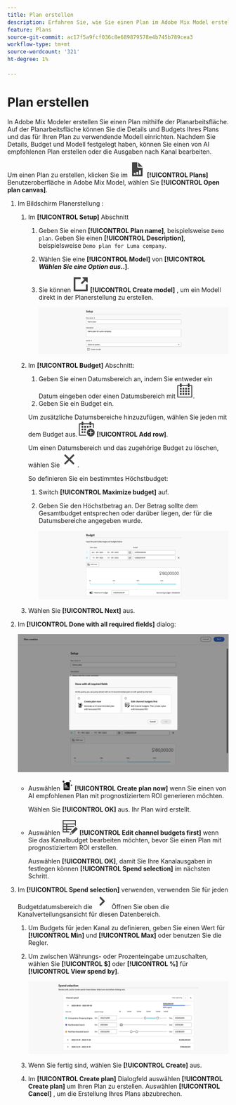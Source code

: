 ```yaml
---
title: Plan erstellen
description: Erfahren Sie, wie Sie einen Plan im Adobe Mix Model erstellen.
feature: Plans
source-git-commit: ac17f5a9fcf036c8e689879578e4b745b789cea3
workflow-type: tm+mt
source-wordcount: '321'
ht-degree: 1%

---
```



# Plan erstellen

In Adobe Mix Modeler erstellen Sie einen Plan mithilfe der Planarbeitsfläche. Auf der Planarbeitsfläche können Sie die Details und Budgets Ihres Plans und das für Ihren Plan zu verwendende Modell einrichten. Nachdem Sie Details, Budget und Modell festgelegt haben, können Sie einen von AI empfohlenen Plan erstellen oder die Ausgaben nach Kanal bearbeiten.

Um einen Plan zu erstellen, klicken Sie im ![PLan](../assets/icons/FileChart.svg) **[!UICONTROL Plans]** Benutzeroberfläche in Adobe Mix Model, wählen Sie **[!UICONTROL Open plan canvas]**.

1. Im Bildschirm Planerstellung :

   1. Im **[!UICONTROL Setup]** Abschnitt

      1. Geben Sie einen **[!UICONTROL Plan name]**, beispielsweise `Demo plan`. Geben Sie einen **[!UICONTROL Description]**, beispielsweise `Demo plan for Luma company`.
      1. Wählen Sie eine **[!UICONTROL Model]** von **[!UICONTROL _Wählen Sie eine Option aus._.]**.
      1. Sie können ![LinkOut](../assets/icons/LinkOut.svg) **[!UICONTROL Create model]** , um ein Modell direkt in der Planerstellung zu erstellen.

         ![Einrichtung planen](../assets/plan-setup.png)

   1. Im **[!UICONTROL Budget]** Abschnitt:

      1. Geben Sie einen Datumsbereich an, indem Sie entweder ein Datum eingeben oder einen Datumsbereich mit ![Kalender](../assets/icons/Calendar.svg).
      1. Geben Sie ein Budget ein.

      Um zusätzliche Datumsbereiche hinzuzufügen, wählen Sie jeden mit dem Budget aus. ![CalendarAdd](../assets/icons/CalendarAdd.svg) **[!UICONTROL Add row]**.

      Um einen Datumsbereich und das zugehörige Budget zu löschen, wählen Sie ![Schließen](../assets/icons/Close.svg).

      So definieren Sie ein bestimmtes Höchstbudget:

      1. Switch **[!UICONTROL Maximize budget]** auf.
      1. Geben Sie den Höchstbetrag an. Der Betrag sollte dem Gesamtbudget entsprechen oder darüber liegen, der für die Datumsbereiche angegeben wurde.

         ![Budget planen](../assets/plan-budget.png)

   1. Wählen Sie **[!UICONTROL Next]** aus.

1. Im **[!UICONTROL Done with all required fields]** dialog:

   ![Plan abgeschlossen](../assets/plan-done-required-fields.png)

   * Auswählen <img src="../assets/icons/NewPlan.svg" width="25" /> **[!UICONTROL Create plan now]** wenn Sie einen von AI empfohlenen Plan mit prognostiziertem ROI generieren möchten.

     Wählen Sie **[!UICONTROL OK]** aus. Ihr Plan wird erstellt.


   * Auswählen ![TableEdit](../assets/icons/TableEdit.svg) **[!UICONTROL Edit channel budgets first]** wenn Sie das Kanalbudget bearbeiten möchten, bevor Sie einen Plan mit prognostiziertem ROI erstellen.

     Auswählen **[!UICONTROL OK]**, damit Sie Ihre Kanalausgaben in festlegen können **[!UICONTROL Spend selection]** im nächsten Schritt.



1. Im **[!UICONTROL Spend selection]** verwenden, verwenden Sie für jeden Budgetdatumsbereich die ![Chevron](../assets/icons/ChevronRight.svg) Öffnen Sie oben die Kanalverteilungsansicht für diesen Datenbereich.

   1. Um Budgets für jeden Kanal zu definieren, geben Sie einen Wert für **[!UICONTROL Min]** und **[!UICONTROL Max]** oder benutzen Sie die Regler.

   1. Um zwischen Währungs- oder Prozenteingabe umzuschalten, wählen Sie **[!UICONTROL $]** oder **[!UICONTROL %]** für **[!UICONTROL View spend by]**.

      ![Ausgabenauswahl](../assets/plan-spend-selection.png)

   1. Wenn Sie fertig sind, wählen Sie **[!UICONTROL Create]** aus.

   1. Im **[!UICONTROL Create plan]** Dialogfeld auswählen **[!UICONTROL Create plan]** um Ihren Plan zu erstellen. Auswählen **[!UICONTROL Cancel]** , um die Erstellung Ihres Plans abzubrechen.



